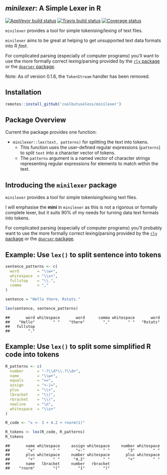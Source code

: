 
<!-- README.md is generated from README.Rmd. Please edit that file -->

## *minilexer*: A Simple Lexer in R

[![AppVeyor build
status](https://ci.appveyor.com/api/projects/status/github/coolbutuseless/minilexer?branch=master&svg=true)](https://ci.appveyor.com/project/coolbutuseless/minilexer)
[![Travis build
status](https://travis-ci.org/coolbutuseless/minilexer.svg?branch=master)](https://travis-ci.org/coolbutuseless/minilexer)
[![Coverage
status](https://codecov.io/gh/coolbutuseless/minilexer/branch/master/graph/badge.svg)](https://codecov.io/github/coolbutuseless/minilexer?branch=master)

`minilexer` provides a tool for simple tokenising/lexing of text files.

`minilexer` aims to be great at helping to get unsupported text data
formats into R *fast*.

For complicated parsing (especially of computer programs) you’ll want to
use the more formally correct lexing/parsing provided by the [`rly`
package](https://cran.r-project.org/package=rly) or the [`dparser`
package](https://cran.r-project.org/package=dparser).

Note: As of version 0.1.6, the `TokenStream` handler has been removed.

## Installation

``` r
remotes::install_github('coolbutuseless/minilexer')
```

## Package Overview

Current the package provides one function:

  - `minilexer::lex(text, patterns)` for splitting the text into tokens.
      - This function uses the user-defined regular expressions
        (`patterns`) to split `text` into a character vector of tokens.
      - The `patterns` argument is a named vector of character strings
        representing regular expressions for elements to match within
        the text.

## Introducing the `minilexer` package

`minilexer` provides a tool for simple tokenising/lexing text files.

I will emphasise the **mini** in `minilexer` as this is not a rigorous
or formally complete lexer, but it suits 90% of my needs for turning
data text formats into tokens.

For complicated parsing (especially of computer programs) you’ll
probably want to use the more formally correct lexing/parsing provided
by the [`rly` package](https://cran.r-project.org/package=rly) or the
[`dparser` package](https://cran.r-project.org/package=dparser).

## Example: Use `lex()` to split sentence into tokens

``` r
sentence_patterns <- c(
  word        = "\\w+", 
  whitespace  = "\\s+",
  fullstop    = "\\.",
  comma       = ","
)

sentence = "Hello there, Rstats."

lex(sentence, sentence_patterns)
```

    ##       word whitespace       word      comma whitespace       word 
    ##    "Hello"        " "    "there"        ","        " "   "Rstats" 
    ##   fullstop 
    ##        "."

## Example: Use `lex()` to split some simplified R code into tokens

``` r
R_patterns <- c(
  number      = "-?\\d*\\.?\\d+",
  name        = "\\w+",
  equals      = "==",
  assign      = "<-|=",
  plus        = "\\+",
  lbracket    = "\\(",
  rbracket    = "\\)",
  newline     = "\n",
  whitespace  = "\\s+"
)

R_code <- "x <- 3 + 4.2 + rnorm(1)"

R_tokens <- lex(R_code, R_patterns)
R_tokens
```

    ##       name whitespace     assign whitespace     number whitespace 
    ##        "x"        " "       "<-"        " "        "3"        " " 
    ##       plus whitespace     number whitespace       plus whitespace 
    ##        "+"        " "      "4.2"        " "        "+"        " " 
    ##       name   lbracket     number   rbracket 
    ##    "rnorm"        "("        "1"        ")"
